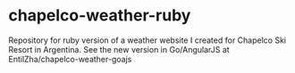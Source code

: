 chapelco-weather-ruby
=====================

Repository for ruby version of a weather website I created for Chapelco Ski Resort in Argentina. See the new version in Go/AngularJS at EntilZha/chapelco-weather-goajs

